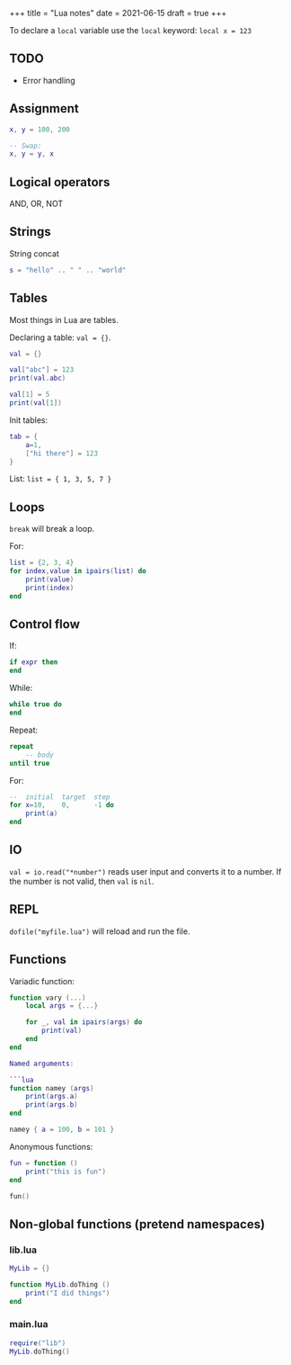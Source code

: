 +++
title = "Lua notes"
date = 2021-06-15
draft = true
+++


To declare a `local` variable use the `local` keyword: `local x = 123`

## TODO

* Error handling

## Assignment

```lua
x, y = 100, 200

-- Swap:
x, y = y, x
```

## Logical operators

AND, OR, NOT

## Strings

String concat

```lua
s = "hello" .. " " .. "world"
```

## Tables

Most things in Lua are tables.

Declaring a table: `val = {}`.

```lua
val = {}

val["abc"] = 123
print(val.abc)

val[1] = 5
print(val[1])
```

Init tables:

```lua
tab = {
    a=1,
    ["hi there"] = 123
}
```

List: `list = { 1, 3, 5, 7 }`

## Loops

`break` will break a loop.

For:

```lua
list = {2, 3, 4}
for index,value in ipairs(list) do
    print(value)
    print(index)
end
```

## Control flow

If:

```lua
if expr then
end
```

While:

```lua
while true do
end
```

Repeat:

```lua
repeat
    -- body
until true
```

For:

```lua
--  initial  target  step
for x=10,    0,      -1 do
    print(a)
end
```

## IO

`val = io.read("*number")` reads user input and converts it to a number.
If the number is not valid, then `val` is `nil`.

## REPL

`dofile("myfile.lua")` will reload and run the file.

## Functions

Variadic function:

```lua
function vary (...)
    local args = {...}

    for _, val in ipairs(args) do
        print(val)
    end
end

Named arguments:

```lua
function namey (args)
    print(args.a)
    print(args.b)
end

namey { a = 100, b = 101 }

```

Anonymous functions:

```lua
fun = function ()
    print("this is fun")
end

fun()
```

## Non-global functions (pretend namespaces)

### lib.lua

```lua
MyLib = {}

function MyLib.doThing ()
    print("I did things")
end
```

### main.lua

```lua
require("lib")
MyLib.doThing()
```
